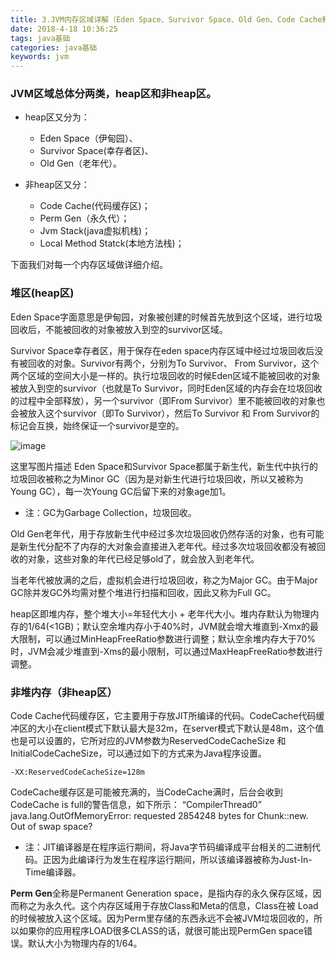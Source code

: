 ```yaml
---
title: 3.JVM内存区域详解（Eden Space、Survivor Space、Old Gen、Code Cache和Perm Gen）
date: 2018-4-18 10:36:25
tags: java基础
categories: java基础
keywords: jvm
---
```

 
### JVM区域总体分两类，heap区和非heap区。 
* heap区又分为： 
    - Eden Space（伊甸园）、 
    - Survivor Space(幸存者区)、 
    - Old Gen（老年代）。

* 非heap区又分： 
    - Code Cache(代码缓存区)； 
    - Perm Gen（永久代）； 
    - Jvm Stack(java虚拟机栈)； 
    - Local Method Statck(本地方法栈)；

下面我们对每一个内存区域做详细介绍。 
<!--more-->

### 堆区(heap区)

Eden Space字面意思是伊甸园，对象被创建的时候首先放到这个区域，进行垃圾回收后，不能被回收的对象被放入到空的survivor区域。

Survivor Space幸存者区，用于保存在eden space内存区域中经过垃圾回收后没有被回收的对象。Survivor有两个，分别为To Survivor、 From Survivor，这个两个区域的空间大小是一样的。执行垃圾回收的时候Eden区域不能被回收的对象被放入到空的survivor（也就是To Survivor，同时Eden区域的内存会在垃圾回收的过程中全部释放），另一个survivor（即From Survivor）里不能被回收的对象也会被放入这个survivor（即To Survivor），然后To Survivor 和 From Survivor的标记会互换，始终保证一个survivor是空的。

![image](http://p5zbw6dku.bkt.clouddn.com/18-4-18/24402118.jpg)

这里写图片描述 
Eden Space和Survivor Space都属于新生代，新生代中执行的垃圾回收被称之为Minor GC（因为是对新生代进行垃圾回收，所以又被称为Young GC），每一次Young GC后留下来的对象age加1。

* 注：GC为Garbage Collection，垃圾回收。

Old Gen老年代，用于存放新生代中经过多次垃圾回收仍然存活的对象，也有可能是新生代分配不了内存的大对象会直接进入老年代。经过多次垃圾回收都没有被回收的对象，这些对象的年代已经足够old了，就会放入到老年代。

当老年代被放满的之后，虚拟机会进行垃圾回收，称之为Major GC。由于Major GC除并发GC外均需对整个堆进行扫描和回收，因此又称为Full GC。

heap区即堆内存，整个堆大小=年轻代大小 + 老年代大小。堆内存默认为物理内存的1/64(<1GB)；默认空余堆内存小于40%时，JVM就会增大堆直到-Xmx的最大限制，可以通过MinHeapFreeRatio参数进行调整；默认空余堆内存大于70%时，JVM会减少堆直到-Xms的最小限制，可以通过MaxHeapFreeRatio参数进行调整。

### 非堆内存（非heap区） 

Code Cache代码缓存区，它主要用于存放JIT所编译的代码。CodeCache代码缓冲区的大小在client模式下默认最大是32m，在server模式下默认是48m，这个值也是可以设置的，它所对应的JVM参数为ReservedCodeCacheSize 和 InitialCodeCacheSize，可以通过如下的方式来为Java程序设置。
```
-XX:ReservedCodeCacheSize=128m
```

CodeCache缓存区是可能被充满的，当CodeCache满时，后台会收到CodeCache is full的警告信息，如下所示： 
“CompilerThread0” java.lang.OutOfMemoryError: requested 2854248 bytes for Chunk::new. Out of swap space?

* 注：JIT编译器是在程序运行期间，将Java字节码编译成平台相关的二进制代码。正因为此编译行为发生在程序运行期间，所以该编译器被称为Just-In-Time编译器。

**Perm Gen**全称是Permanent Generation space，是指内存的永久保存区域，因而称之为永久代。这个内存区域用于存放Class和Meta的信息，Class在被 Load的时候被放入这个区域。因为Perm里存储的东西永远不会被JVM垃圾回收的，所以如果你的应用程序LOAD很多CLASS的话，就很可能出现PermGen space错误。默认大小为物理内存的1/64。